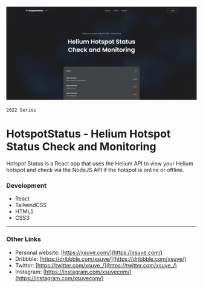 ![HotspotStatus - Helium Hotspot Status Check and Monitoring](screenshot.png)

`2022 Series`
# HotspotStatus - Helium Hotspot Status Check and Monitoring
Hotspot Status is a React app that uses the Helium API to view your Helium hotspot and check via the NodeJS API if the hotspot is online or offline.

### Development
* React
* TailwindCSS
* HTML5
* CSS3

---

### Other Links
* Personal website: [https://xsuve.com/](https://xsuve.com/)
* Dribbble: [https://dribbble.com/xsuve/](https://dribbble.com/xsuve/)
* Twitter: [https://twitter.com/xsuve_/](https://twitter.com/xsuve_/)
* Instagram: [https://instagram.com/xsuvecom/](https://instagram.com/xsuvecom/)
